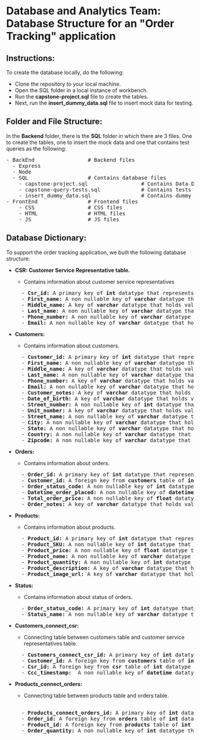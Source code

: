 # Database and Analytics Team: Database Structure for an "Order Tracking" application

## Instructions: 
To create the database locally, do the following: 
  - Clone the repository to your local machine.
  - Open the SQL folder in a local instance of workbench.
  - Run the **capstone-project.sql** file to create the tables. 
  - Next, run the **insert_dummy_data.sql** file to insert mock data for testing. 


## Folder and File Structure:

In the **Backend** folder, there is the **SQL** folder in which there are 3 files. One to create the tables, one to insert the mock data and one that contains test queries as the following:

<pre>
- BackEnd                 # Backend files 
  - Express              
  - Node              
  - SQL                   # Contains database files
    - capstone-project.sql                 # Contains Data Definition Language of the database
    - capstone-query-tests.sql             # Contains tests queries
    - insert_dummy_data.sql                # Contains dummy data. 
- FrontEnd                # Frontend files
    - CSS                 # CSS files 
    - HTML                # HTML files
    - JS                  # JS files
</pre>

## Database Dictionary: 

To support the order tracking application, we built the following database structure: 

- **CSR: Customer Service Representative table.**
  - Contains information about customer service representatives 
  <pre>
    - <b>Csr_id:</b> A primary key of <b>int</b> datatype that represents a unique ID for each customer service representative. 
    - <b>First_name:</b> A non nullable key of <b>varchar</b> datatype that holds values for the first names of customer service representatives.
    - <b>Middle_name:</b> A key of <b>varchar</b> datatype that holds values for the middle names of customer service representatives.
    - <b>Last_name:</b> A non nullable key of <b>varchar</b> datatype that holds values for the middle names of customer service representatives.
    - <b>Phone_number:</b> A non nullable key of <b>varchar</b> datatype that holds values for the phone numbers of customer service representatives.
    - <b>Email:</b> A non nullable key of <b>varchar</b> datatype that holds values for the emails of customer service representatives. 
  </pre>

- **Customers:**
  - Contains information about customers. 
  <pre>
    - <b>Customer_id:</b> A primary key of <b>int</b> datatype that represents a unique ID for each customer. 
    - <b>First_name:</b> A non nullable key of <b>varchar</b> datatype that holds values for the first names of customers. 
    - <b>Middle_name:</b> A key of <b>varchar</b> datatype that holds values for the middle names of customers. 
    - <b>Last_name:</b> A non nullable key of <b>varchar</b> datatype that holds values for the middle names of customers. 
    - <b>Phone_number:</b> A key of <b>varchar</b> datatype that holds values for the phone numbers of customers. 
    - <b>Email:</b> A non nullable key of <b>varchar</b> datatype that holds values for the emails of customers. 
    - <b>Customer_notes:</b> A key of <b>varchar</b> datatype that holds values for customer notes. 
    - <b>Date_of_birth:</b> A key of <b>varchar</b> datatype that holds values for date of birth of customers. 
    - <b>Street_number:</b> A non nullable key of <b>int</b> datatype that holds values for street numbers for the address. 
    - <b>Unit_number:</b> A key of <b>varchar</b> datatype that holds values for unit numbers. 
    - <b>Street_name:</b> A non nullable key of <b>varchar</b> datatype that holds values for street names. 
    - <b>City:</b> A non nullable key of <b>varchar</b> datatype that holds values for city names. 
    - <b>State:</b> A non nullable key of <b>varchar</b> datatype that holds values for state names.
    - <b>Country:</b> A non nullable key of <b>varchar</b> datatype that holds values for country names.
    - <b>Zipcode:</b> A non nullable key of <b>varchar</b> datatype that holds values for zipcodes. 
  </pre>

- **Orders:**
  - Contains information about orders.
  <pre>
    - <b>Order_id:</b> A primary key of <b>int</b> datatype that represents a unique ID for each order.
    - <b>Customer_id:</b> A foreign key from <b>customers</b> table of <b>int</b> datatype that represents a unique ID for each customer.
    - <b>Order_status_code:</b> A non nullable key of <b>int</b> datatype that represents the status of an order. 
    - <b>Datetime_order_placed:</b> A non nullable key of <b>datetime</b> datatype that holds values for datetimes of when orders are being placed. 
    - <b>Total_order_price:</b> A non nullable key of <b>float</b> datatype that holds values for the total price of orders. 
    - <b>Order_notes:</b> A key of <b>varchar</b> datatype that holds values for order notes. 
  </pre>
  
- **Products:**
  - Contains information about products.
  <pre>
    - <b>Product_id:</b> A primary key of <b>int</b> datatype that represents a unique ID for each product. 
    - <b>Product_SKU:</b> A non nullable key of <b>int</b> datatype that hold values for the SKU code of each product. 
    - <b>Product_price:</b> A non nullable key of <b>float</b> datatype that hold values for the prices of products. 
    - <b>Product_name:</b> A non nullable key of <b>varchar</b> datatype that hold values for the names of products. 
    - <b>Product_quantity:</b> A non nullable key of <b>int</b> datatype that hold values for the quantity of products available. 
    - <b>Product_description:</b> A key of <b>varchar</b> datatype that hold values for the descriptions of products. 
    - <b>Product_image_url:</b> A key of <b>varchar</b> datatype that hold values for the URL of images of products. 
  </pre>

- **Status:**
  - Contains information about status of orders.
  <pre>
    - <b>Order_status_code:</b> A primary key of <b>int</b> datatype that represents a unique status code for each status. 
    - <b>Status_name:</b> A non nullable key of <b>varchar</b> datatype that holds values of status names. 
  </pre>

- **Customers_connect_csr:**
  - Connecting table between customers table and customer service representatives table.
  <pre>
    - <b>Customers_connect_csr_id:</b> A primary key of <b>int</b> datatype that represents a unique ID for each connection between customers table and csr table. 
    - <b>Customer_id:</b> A foreign key from <b>customers</b> table of <b>int</b> datatype that represents a unique ID for each customer.
    - <b>Csr_id:</b> A foreign key from <b>csr</b> table of <b>int</b> datatype that represents a unique ID for customer service representative. 
    - <b>Ccc_timestamp: </b> A non nullable key of <b>datetime</b> datatype that hold values for the timestamp of when a customer service representative provides service to a customer. 
  </pre>

- **Products_connect_orders:**
  - Connecting table between products table and orders table.
  <pre> 
    - <b>Products_connect_orders_id:</b> A primary key of <b>int</b> datatype that represents a unique ID for each connection between products table and orders table. 
    - <b>Order_id:</b> A foreign key from <b>orders</b> table of <b>int</b> datatype that represents a unique ID for each order.
    - <b>Product_id:</b> A foreign key from <b>products</b> table of <b>int</b> datatype that represents a unique ID for each product.
    - <b>Order_quantity:</b> A non nullable key of <b>int</b> datatype that hold values for the quantity of products in each order. 
  </pre>
